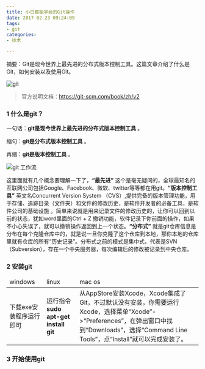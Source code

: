 ```yaml
---
title: 小白都能学会的Git操作
date: 2017-02-23 09:24:09
tags:
- git
categories:
- 技术

---
```


摘要：Git是现今世界上最先进的分布式版本控制工具。这篇文章介绍了什么是Git，如何安装以及使用Git。

![git](http://okbn8yrzu.bkt.clouddn.com/image/git/git_logo.png "git") 

> 官方说明文档：https://git-scm.com/book/zh/v2

### 1 什么是git？

一句话：**git是现今世界上最先进的分布式版本控制工具** 。

缩句：**git是分布式版本控制工具** 。

再缩：**git是版本控制工具** 。

<!-- more -->

![](http://okbn8yrzu.bkt.clouddn.com/image/git/git_workflow.png "git 工作流")

这里面就有几个概念要理解一下了，**“最先进”**  这个是毫无疑问的，全球最知名的互联网公司包括Google、Facebook、微软、twitter等等都在用git。**“版本控制工具”** 英文名Concurrent Version System （CVS）,提供完备的版本管理功能，用于存储、追踪目录（文件夹）和文件的修改历史，是软件开发者的必备工具，是软件公司的基础设施 。简单来说就是用来记录文件的修改历史的，让你可以回到以前的状态，犹如word里面的Ctrl + Z 撤销功能，软件记录下你前面的操作，如果不小心失误了，就可以撤销操作返回到上一个状态。**“分布式”** 就是git仓库信息是分布在每个克隆仓库中的，就是说一旦你克隆了这个仓库到本地，那你本地的仓库里就有仓库的所有“历史记录”。分布式之前的模式是集中式，代表是SVN（Subversion），存在一个中央服务器，每次编辑后的修改被记录到中央仓库。



### 2 安装git

<table><thead><td>windows</td><td>linux</td><td>mac os</td></thead><tr><td>下载exe安装程序运行即可</td><td>运行指令<b>sudo apt-get install git</b></td><td>从AppStore安装Xcode，Xcode集成了Git，不过默认没有安装，你需要运行Xcode，选择菜单“Xcode”->“Preferences”，在弹出窗口中找到“Downloads”，选择“Command Line Tools”，点“Install”就可以完成安装了。</td></tr></table>

### 3 开始使用git

